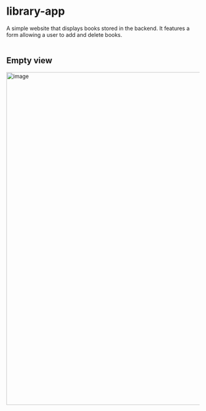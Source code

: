 # library-app
A simple website that displays books stored in the backend. It features a form allowing a user to add and delete books. <br><br>
## Empty view
<img width="1650" height="868" alt="image" src="https://github.com/user-attachments/assets/eda50d25-642c-400d-90b1-d08401fd2fe0" />

